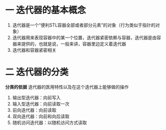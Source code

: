 # 一 迭代器的基本概念
1. 迭代器是一个“便利STL容器全部或者部分元素”的对象（行为类似于指针的对象）
2. 迭代器用来表现容器中的某一个位置，迭代器紧密依赖与容器，迭代器是由容器来提供的，也就是说，一般来讲，容器里边定义着迭代器
3. 迭代器和容器紧密相关

# 二 迭代器的分类
**分类的依据**
迭代器的医用特性以及在这个迭代器上能够做的操作
1. 输出型迭代器：向前写入
2. 输入型迭代器：向前读取一次
3. 前向迭代器：向前读取
4. 双向迭代器：向前和向后读取
5. 随机访问迭代器：以随机访问方式读取